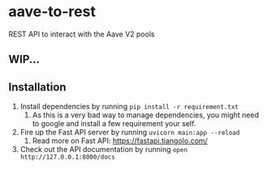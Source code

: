 # aave-to-rest

REST API to interact with the Aave V2 pools

## WIP...

## Installation

1. Install dependencies by running `pip install -r requirement.txt`
   1. As this is a very bad way to manage dependencies, you might need to google and install a few requirement your self.
1. Fire up the Fast API server by running `uvicorn main:app --reload`
   1. Read more on Fast API: https://fastapi.tiangolo.com/
1. Check out the API documentation by running `open http://127.0.0.1:8000/docs`
